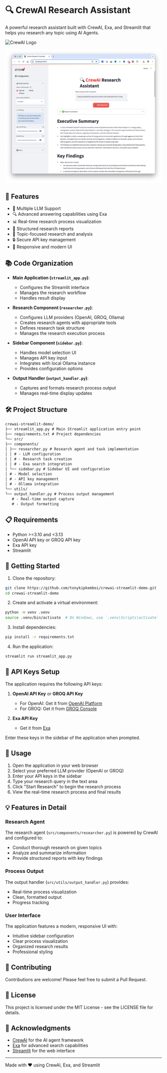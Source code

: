 # 🔍 CrewAI Research Assistant

A powerful research assistant built with CrewAI, Exa, and Streamlit that helps you research any topic using AI Agents.

![CrewAI Logo](https://cdn.prod.website-files.com/66cf2bfc3ed15b02da0ca770/66d07240057721394308addd_Logo%20(1).svg)

![App Screenshot](app.png)

## 🌟 Features

- 🤖 Multiple LLM Support
- 🔍 Advanced answering capabilities using Exa
- 📊 Real-time research process visualization
- 📝 Structured research reports
- 🎯 Topic-focused research and analysis
- 🔒 Secure API key management
- 📱 Responsive and modern UI

## 📚 Code Organization

- **Main Application (`streamlit_app.py`)**:
  - Configures the Streamlit interface
  - Manages the research workflow
  - Handles result display

- **Research Component (`researcher.py`)**:
  - Configures LLM providers (OpenAI, GROQ, Ollama)
  - Creates research agents with appropriate tools
  - Defines research task structure
  - Manages the research execution process

- **Sidebar Component (`sidebar.py`)**:
  - Handles model selection UI
  - Manages API key input
  - Integrates with local Ollama instance
  - Provides configuration options

- **Output Handler (`output_handler.py`)**:
  - Captures and formats research process output
  - Manages real-time display updates


## 🛠️ Project Structure

```
crewai-streamlit-demo/
├── streamlit_app.py # Main Streamlit application entry point
├── requirements.txt # Project dependencies
└── src/
├── components/
│ ├── researcher.py # Research agent and task implementation
│ │ # - LLM configuration
│ │ # - Research task creation
│ │ # - Exa search integration
│ └── sidebar.py # Sidebar UI and configuration
│ # - Model selection
│ # - API key management
│ # - Ollama integration
└── utils/
└── output_handler.py # Process output management
   # - Real-time output capture
   # - Output formatting
```

## 📋 Requirements

- Python >=3.10 and <3.13
- OpenAI API key or GROQ API key
- Exa API key
- Streamlit

## 🚀 Getting Started

1. Clone the repository:
```bash
git clone https://github.com/tonykipkemboi/crewai-streamlit-demo.git
cd crewai-streamlit-demo
```

2. Create and activate a virtual environment:
```bash
python -m venv .venv
source .venv/bin/activate  # On Windows, use `.venv\Scripts\activate`
```

3. Install dependencies:
```bash
pip install -r requirements.txt
```

4. Run the application:
```bash
streamlit run streamlit_app.py
```

## 🔑 API Keys Setup

The application requires the following API keys:

1. **OpenAI API Key** or **GROQ API Key**
   - For OpenAI: Get it from [OpenAI Platform](https://platform.openai.com/)
   - For GROQ: Get it from [GROQ Console](https://console.groq.com/)

2. **Exa API Key**
   - Get it from [Exa](https://exa.ai)

Enter these keys in the sidebar of the application when prompted.

## 🎯 Usage

1. Open the application in your web browser
2. Select your preferred LLM provider (OpenAI or GROQ)
3. Enter your API keys in the sidebar
4. Type your research query in the text area
5. Click "Start Research" to begin the research process
6. View the real-time research process and final results

## 💡 Features in Detail

### Research Agent
The research agent (`src/components/researcher.py`) is powered by CrewAI and configured to:
- Conduct thorough research on given topics
- Analyze and summarize information
- Provide structured reports with key findings

### Process Output
The output handler (`src/utils/output_handler.py`) provides:
- Real-time process visualization
- Clean, formatted output
- Progress tracking

### User Interface
The application features a modern, responsive UI with:
- Intuitive sidebar configuration
- Clear process visualization
- Organized research results
- Professional styling

## 🤝 Contributing

Contributions are welcome! Please feel free to submit a Pull Request.

## 📄 License

This project is licensed under the MIT License - see the LICENSE file for details.

## 🙏 Acknowledgments

- [CrewAI](https://crewai.com) for the AI agent framework
- [Exa](https://exa.ai) for advanced search capabilities
- [Streamlit](https://streamlit.io) for the web interface

---
Made with ❤️ using CrewAI, Exa, and Streamlit